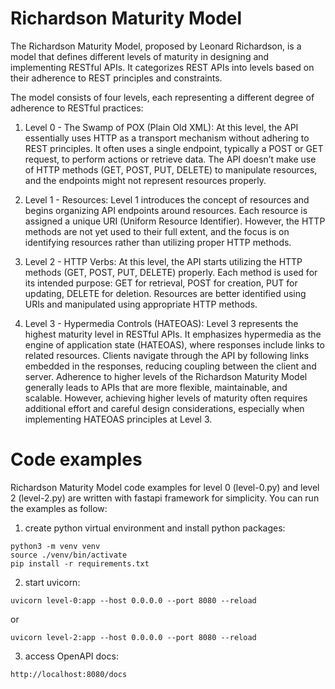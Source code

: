 # Richardson Maturity Model

The Richardson Maturity Model, proposed by Leonard Richardson, is a model that defines different levels of maturity in designing and implementing RESTful APIs. It categorizes REST APIs into levels based on their adherence to REST principles and constraints.

The model consists of four levels, each representing a different degree of adherence to RESTful practices:

1. Level 0 - The Swamp of POX (Plain Old XML):
At this level, the API essentially uses HTTP as a transport mechanism without adhering to REST principles.
It often uses a single endpoint, typically a POST or GET request, to perform actions or retrieve data.
The API doesn’t make use of HTTP methods (GET, POST, PUT, DELETE) to manipulate resources, and the endpoints might not represent resources properly.

2. Level 1 - Resources:
Level 1 introduces the concept of resources and begins organizing API endpoints around resources.
Each resource is assigned a unique URI (Uniform Resource Identifier).
However, the HTTP methods are not yet used to their full extent, and the focus is on identifying resources rather than utilizing proper HTTP methods.

3. Level 2 - HTTP Verbs:
At this level, the API starts utilizing the HTTP methods (GET, POST, PUT, DELETE) properly.
Each method is used for its intended purpose: GET for retrieval, POST for creation, PUT for updating, DELETE for deletion.
Resources are better identified using URIs and manipulated using appropriate HTTP methods.

3. Level 3 - Hypermedia Controls (HATEOAS):
Level 3 represents the highest maturity level in RESTful APIs.
It emphasizes hypermedia as the engine of application state (HATEOAS), where responses include links to related resources.
Clients navigate through the API by following links embedded in the responses, reducing coupling between the client and server.
Adherence to higher levels of the Richardson Maturity Model generally leads to APIs that are more flexible, maintainable, and scalable. However, achieving higher levels of maturity often requires additional effort and careful design considerations, especially when implementing HATEOAS principles at Level 3.

# Code examples
Richardson Maturity Model code examples for level 0 (level-0.py) and level 2 (level-2.py) are written with fastapi framework for simplicity. You can run the examples as follow:

1. create python virtual environment and install python packages:
```
python3 -m venv venv 
source ./venv/bin/activate
pip install -r requirements.txt
```
2. start uvicorn:
```
uvicorn level-0:app --host 0.0.0.0 --port 8080 --reload
```
or
```
uvicorn level-2:app --host 0.0.0.0 --port 8080 --reload
```
3. access OpenAPI docs:
```
http://localhost:8080/docs
```